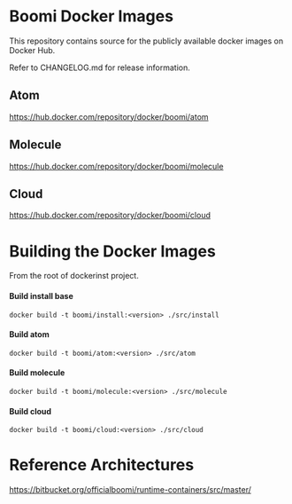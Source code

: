 # Boomi Docker Images
This repository contains source for the publicly available docker images on Docker Hub.

Refer to CHANGELOG.md for release information.
## Atom
https://hub.docker.com/repository/docker/boomi/atom
## Molecule
https://hub.docker.com/repository/docker/boomi/molecule
## Cloud
https://hub.docker.com/repository/docker/boomi/cloud


# Building the Docker Images
From the root of dockerinst project.

#### Build install base 
    docker build -t boomi/install:<version> ./src/install
#### Build atom    
    docker build -t boomi/atom:<version> ./src/atom
#### Build molecule    
    docker build -t boomi/molecule:<version> ./src/molecule
#### Build cloud
    docker build -t boomi/cloud:<version> ./src/cloud
    
# Reference Architectures
https://bitbucket.org/officialboomi/runtime-containers/src/master/

